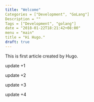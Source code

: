 ```yaml
---
title: "Welcome"
Categories = ["Development", "GoLang"]
Description = ""
Tags = ["Development", "golang"]
date = "2018-01-22T18:21:42+08:00"
menu = "main"
title = "Hi Hugo."
draft: true
---
```


This is first article created by Hugo.

update +1

update +2

update +3

update +4
